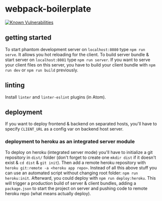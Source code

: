 # webpack-boilerplate

[![Known Vulnerabilities](https://snyk.io/test/github/tatomyr/webpack-boilerplate/badge.svg)](https://snyk.io/test/github/tatomyr/webpack-boilerplate)

## getting started

To start phantom development server on `localhost:8080` type `npm run serve`. It allows you hot reloading for the client.
To build server bundle & start server on `localhost:8081` type `npm run server`.
If you want to serve your client files on this server, you have to build your client bundle with `npm run dev` or `npm run build` previously.

## linting

Install `linter` and `linter-eslint` plugins (in Atom).

## deployment

If you want to deploy frontend & backend on separated hosts, you'll have to specify `CLIENT_URL` as a config var on backend host server.

### deployment to heroku as an integrated server module

To deploy on heroku (integrated server mode) you'll have to initialize a git repository in `dist/` folder (don't forget to create one `mkdir dist` if it doesn't exist & `cd dist` & `git init`). Then add a remote heroku repository with `heroku git:remote -a <heroku app repo>`.
Instead of all this above stuff you can use an automated script without changing root folder: `npm run heroku:init`.
Afterward, you could deploy with `npm run deploy:heroku`. This will trigger a production build of server & client bundles, adding a `package.json` to start the project on server and pushing code to remote heroku repo (what means actually deploy).
